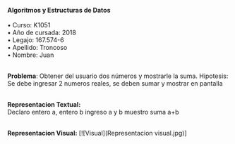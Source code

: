 **Algoritmos y Estructuras de Datos**
<br><br>
• Curso: K1051<br>
• Año de cursada: 2018<br>
• Legajo: 167.574-6<br>
• Apellido: Troncoso<br>
• Nombre: Juan<br><br>

**Problema**: Obtener del usuario dos números y mostrarle la suma.
Hipotesis: Se debe ingresar 2 numeros reales, se deben sumar y mostrar en pantalla
<br>
<br>

**Representacion Textual:**
<br>
Declaro entero a, entero b
 ingreso a y b
 muestro suma a+b
<br>
<br>

**Representacion Visual:**
[![Visual](Representacion visual.jpg)]
